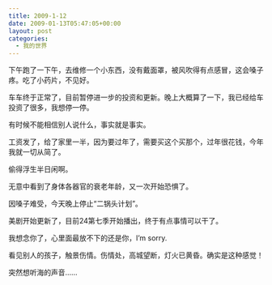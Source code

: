 ```yaml
---
title: 2009-1-12
date: 2009-01-13T05:47:05+00:00
layout: post
categories:
  - 我的世界
---
```

下午跑了一下午，去维修一个小东西，没有戴面罩，被风吹得有点感冒，这会嗓子疼。吃了小药片，不见好。

车车终于正常了，目前暂停进一步的投资和更新。晚上大概算了一下，我已经给车投资了很多，我想停一停。

有时候不能相信别人说什么，事实就是事实。

工资发了，给了家里一半，因为要过年了，需要买这个买那个，过年很花钱，今年我就一切从简了。

偷得浮生半日闲啊。

无意中看到了身体各器官的衰老年龄，又一次开始恐惧了。

因嗓子难受，今天晚上停止“二锅头计划”。
<!--more-->
美剧开始更新了，目前24第七季开始播出，终于有点事情可以干了。

我想念你了，心里面最放不下的还是你，I’m sorry.

看见别人的孩子，触景伤情。伤情处，高城望断，灯火已黄昏。确实是这种感觉！

突然想听海的声音……
